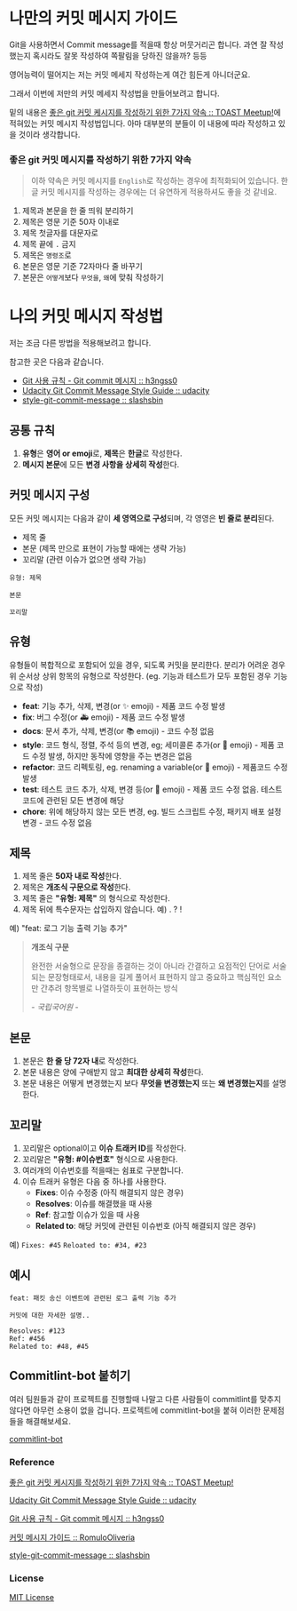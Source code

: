 # 나만의 커밋 메시지 가이드

Git을 사용하면서 Commit message를 적을때 항상 머뭇거리곤 합니다. 과연 잘 작성했는지 혹시라도 잘못 작성하여 쪽팔림을 당하진 않을까? 등등

영어능력이 떨어지는 저는 커밋 메세지 작성하는게 여간 힘든게 아니더군요.

그래서 이번에 저만의 커밋 메세지 작성법을 만들어보려고 합니다.

밑의 내용은 [좋은 git 커밋 케시지를 작성하기 위한 7가지 약속 :: TOAST Meetup!](https://meetup.toast.com/posts/106)에 적혀있는 커밋 메시지 작성법입니다. 아마 대부분의 분들이 이 내용에 따라 작성하고 있을 것이라 생각합니다.

### 좋은 git 커밋 메시지를 작성하기 위한 7가지 약속

> 이하 약속은 커밋 메시지를 `English`로 작성하는 경우에 최적화되어 있습니다. 한글 커밋 메시지를 작성하는 경우에는 더 유연하게 적용하셔도 좋을 것 같네요.

1. 제목과 본문을 한 줄 띄워 분리하기
2. 제목은 영문 기준 50자 이내로
3. 제목 첫글자를 대문자로
4. 제목 끝에 `.` 금지
5. 제목은 `명령조`로
6. 본문은 영문 기준 72자마다 줄 바꾸기
7. 본문은 `어떻게`보다 `무엇을`, `왜`에 맞춰 작성하기

# 나의 커밋 메시지 작성법

저는 조금 다른 방법을 적용해보려고 합니다.

참고한 곳은 다음과 같습니다.

- [Git 사용 규칙 - Git commit 메시지 :: h3ngss0](https://tttsss77.tistory.com/58)
- [Udacity Git Commit Message Style Guide :: udacity](https://udacity.github.io/git-styleguide)
- [style-git-commit-message :: slashsbin](https://github.com/slashsbin/styleguide-git-commit-message)

## 공통 규칙

1. **유형**은 **영어 or emoji**로, **제목**은 **한글**로 작성한다.
2. **메시지 본문**에 모든 **변경 사항을 상세히 작성**한다.

## 커밋 메시지 구성

모든 커밋 메시지는 다음과 같이 **세 영역으로 구성**되며, 각 영영은 **빈 줄로 분리**된다.

- 제목 줄
- 본문 (제목 만으로 표현이 가능할 때에는 생략 가능)
- 꼬리말 (관련 이슈가 없으면 생략 가능)

```
유형: 제목

본문

꼬리말
```

## 유형

유형들이 복합적으로 포함되어 있을 경우, 되도록 커밋을 분리한다. 분리가 어려운 경우 위 순서상 상위 항목의 유형으로 작성한다. (eg. 기능과 테스트가 모두 포함된 경우 기능으로 작성)

- **feat**: 기능 추가, 삭제, 변경(or ✨ emoji) - 제품 코드 수정 발생
- **fix**: 버그 수정(or 🚑 emoji) - 제품 코드 수정 발생
- **docs**: 문서 추가, 삭제, 변경(or 📚 emoji) - 코드 수정 없음
- **style**: 코드 형식, 정렬, 주석 등의 변경, eg; 세미콜론 추가(or 🎨 emoji) - 제품 코드 수정 발생, 하지만 동작에 영향을 주는 변경은 없음
- **refactor**: 코드 리펙토링, eg. renaming a variable(or 🚜 emoji) - 제품코드 수정 발생
- **test**: 테스트 코드 추가, 삭제, 변경 등(or 🔬 emoji) - 제품 코드 수정 없음. 테스트 코드에 관련된 모든 변경에 해당
- **chore**: 위에 해당하지 않는 모든 변경, eg. 빌드 스크립트 수정, 패키지 배포 설정 변경 - 코드 수정 없음

## 제목

1. 제목 줄은 **50자 내로 작성**한다.
2. 제목은 **개조식 구문으로 작성**한다.
3. 제목 줄은 **"유형: 제목"** 의 형식으로 작성한다.
4. 제목 뒤에 특수문자는 삽입하지 않습니다. 예) . ? !

예) "feat: 로그 기능 출력 기능 추가"

> **개조식 구문**
>
> 완전한 서술형으로 문장을 종결하는 것이 아니라 간결하고 요점적인 단어로 서술되는 문장형태로서, 내용을 길게 풀어서 표현하지 않고 중요하고 핵심적인 요소만 간추려 항목별로 나열하듯이 표현하는 방식
>
> \- *국립국어원*  \-

## 본문

1. 본문은 **한 줄 당 72자 내**로 작성한다.
2. 본문 내용은 양에 구애받지 않고 **최대한 상세히 작성**한다.
3. 본문 내용은 어떻게 변경했는지 보다 **무엇을 변경했는지** 또는 **왜 변경했는지**를 설명한다.

## 꼬리말

1. 꼬리말은 optional이고 **이슈 트래커 ID**를 작성한다.
2. 꼬리말은 **"유형: #이슈번호"** 형식으로 사용한다.
3. 여러개의 이슈번호를 적을때는 쉼표로 구분합니다.
4. 이슈 트래커 유형은 다음 중 하나를 사용한다.
   - **Fixes**: 이슈 수정중 (아직 해결되지 않은 경우)
   - **Resolves**: 이슈를 해결했을 때 사용
   - **Ref**: 참고할 이슈가 있을 때 사용
   - **Related to**: 해당 커밋에 관련된 이슈번호 (아직 해결되지 않은 경우)

예) `Fixes: #45` `Reloated to: #34, #23`

## 예시

```
feat: 패킷 송신 이벤트에 관련된 로그 출력 기능 추가

커밋에 대한 자세한 설명..

Resolves: #123
Ref: #456
Related to: #48, #45
```

## Commitlint-bot 붙히기

여러 팀원들과 같이 프로젝트를 진행할때 나말고 다른 사람들이 commitlint를 맞추지 않다면 아무런 소용이 없을 겁니다. 프로젝트에 commitlint-bot을 붙혀 이러한 문제점들을 해결해보세요.

[commitlint-bot](./commitlint-bot.md)

### Reference

[좋은 git 커밋 케시지를 작성하기 위한 7가지 약속 :: TOAST Meetup!](https://meetup.toast.com/posts/106)

[Udacity Git Commit Message Style Guide :: udacity](https://udacity.github.io/git-styleguide)

[Git 사용 규칙 - Git commit 메시지 :: h3ngss0](https://tttsss77.tistory.com/58)

[커밋 메시지 가이드 :: RomuloOliveria](https://github.com/RomuloOliveira/commit-messages-guide/blob/master/README_ko-KR.md)

[style-git-commit-message :: slashsbin](https://github.com/slashsbin/styleguide-git-commit-message)

### License

[MIT License](./LICENSE)
